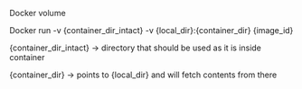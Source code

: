 Docker volume

Docker run -v {container_dir_intact} -v {local_dir}:{container_dir} {image_id}

{container_dir_intact} -> directory that should be used as it is inside container

{container_dir} -> points to {local_dir} and will fetch contents from there
